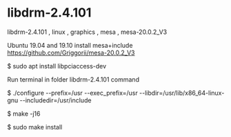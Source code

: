 # libdrm-2.4.101
libdrm-2.4.101 , linux , graphics , mesa , mesa-20.0.2_V3

Ubuntu 19.04 and 19.10 install mesa+include https://github.com/Griggorii/mesa-20.0.2_V3

$ sudo apt install libpciaccess-dev

Run terminal in folder libdrm-2.4.101 command


$ ./configure --prefix=/usr --exec_prefix=/usr --libdir=/usr/lib/x86_64-linux-gnu --includedir=/usr/include

$ make -j16

$ sudo make install

